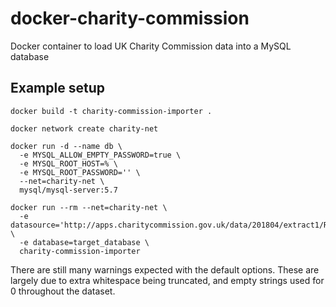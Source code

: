 # docker-charity-commission
Docker container to load UK Charity Commission data into a MySQL database

## Example setup

```
docker build -t charity-commission-importer .

docker network create charity-net

docker run -d --name db \
  -e MYSQL_ALLOW_EMPTY_PASSWORD=true \
  -e MYSQL_ROOT_HOST=% \
  -e MYSQL_ROOT_PASSWORD='' \
  --net=charity-net \
  mysql/mysql-server:5.7

docker run --rm --net=charity-net \
  -e datasource='http://apps.charitycommission.gov.uk/data/201804/extract1/RegPlusExtract_April_2018.zip' \
  -e database=target_database \
  charity-commission-importer 
```

There are still many warnings expected with the default options.  These are largely due to extra whitespace being truncated, and empty strings used for 0 throughout the dataset.

